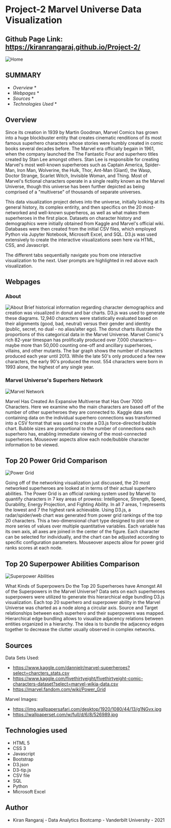 # Project-2  Marvel Universe Data Visualization
## Github Page Link: https://kiranrangaraj.github.io/Project-2/ ##
![Home](Images/Home.png)

## SUMMARY ##
* *Overview* *
* *Webpages* *
* *Sources* *
* *Technologies Used* *

## Overview ##
Since its creation in 1939 by Martin Goodman, Marvel Comics has grown into a huge blockbuster entity that creates cinematic renditions of its most famous superhero characters whose stories were humbly created in comic books several decades before. The Marvel era officially begain in 1961, when the company launched the The Fantastic Four and superhero titles created by Stan Lee amongst others. Stan Lee is responsible for creating Marvel's most well-known superheroes such as Captain America, Spider-Man, Iron Man, Wolverine, the Hulk, Thor, Ant-Man (Giant), the Wasp, Doctor Strange, Scarlet Witch, Invisible Woman, and Thing. Most of Marvel's fictional characters operate in a single reality known as the Marvel Universe, though this universe has been further depicted as being comprised of a "multiverse" of thousands of separate universes.

This data visualization project delves into the universe, initially looking at its general history, its complex entirity, and then specifics on the 20 most-networked and well-known superheros, as well as what makes them superheroes in the first place. Datasets on character history and demographics were initially obtained from Kaggle and Marvel's official wiki. Databases were then created from the initial CSV files, which employed Python via Jupyter Notebook, Microsoft Excel, and SQL. D3.js was used extensively to create the interactive visualizations seen here via HTML, CSS, and Javascript.

The different tabs sequentially navigate you from one interactive visualization to the next. User prompts are highlighted in red above each visualization.

## Webpages ##
### About ###
![About](Images/About.png)
Brief historical information regarding character demographics and creation was visualized in donut and bar charts. D3.js was used to generate these diagrams. 12,940 characters were statistically evaluated based on their alignments (good, bad, neutral) versus their gender and identity (public, secret, no dual - no alias/alter ego). The donut charts illustrate the proportions of this categorical data in the Marvel Universe. Marvel Comic's rich 82-year timespan has prolifically produced over 7,000 characters--maybe more than 50,000 counting one-off and ancillary superheroes, villains, and other mutants. The bar graph shows the number of characters produced each year until 2013. While the late 50's only produced a few new characters, the early 90's produced the most. 554 characters were born in 1993 alone, the highest of any single year.


### Marvel Universe's Superhero Network ###
![Marvel Network](Images/MarvelUniverse.png)

Marvel Has Created An Expansive Multiverse that Has Over 7000 Characters. Here we examine who the main characters are based off of the number of other superheroes they are connected to. Kaggle data sets containing data on the individual superhero connections was transformed into a CSV format that was used to create a D3.js force-directed bubble chart. Bubble sizes are proportional to the number of connections each superhero has, enabling immediate viewing of the most-connected superheroes. Mouseover aspects allow each node/bubble character information to be viewed.

## Top 20 Power Grid Comparison ##
![Power Grid](Images/PowerGrid.png)

Going off of the networking visualization just discussed, the 20 most networked superheroes are looked at in terms of their actual superhero abilities.
The Power Grid is an official ranking system used by Marvel to quantify characters in 7 key areas of prowess: Intelligence, Strength, Speed, Durability, Energy Projection, and Fighting Ability.  In all 7 areas, 1 represents the lowest and 7 the highest rank achievable.
Using D3.js, a radar/spider/web chart was generated from power grid rankings of the top 20 characters. This a two-dimensional chart type designed to plot one or more series of values over multiple quantitative variables. Each variable has its own axis, all axes are joined in the center of the figure. Each character can be selected for individually, and the chart can be adjusted according to specific configuration parameters. Mouseover aspects allow for power grid ranks scores at each node.

## Top 20 Superpower Abilities Comparison ##
![Superpower Abilities](Images/SuperpowerAbilities.png)

What Kinds of Superpowers Do the Top 20 Superheroes have Amongst All of the Superpowers in the Marvel Universe?
Data sets on each superheroes superpowers were utilized to generate this hierarchical edge bundling D3.js visualization. Each top 20 superhero and superpower ability in the Marvel Universe was charted as a node along a circular axis. Source and Target relationships between each superhero and their superpowers was mapped. Hierarchical edge bundling allows to visualize adjacency relations between entities organized in a hierarchy. The idea is to bundle the adjacency edges together to decrease the clutter usually observed in complex networks. 

## Sources ##
Data Sets Used:
* https://www.kaggle.com/dannielr/marvel-superheroes?select=charcters_stats.csv
* https://www.kaggle.com/fivethirtyeight/fivethirtyeight-comic-characters-dataset?select=marvel-wikia-data.csv
* https://marvel.fandom.com/wiki/Power_Grid

Marvel Images:
* https://img.wallpapersafari.com/desktop/1920/1080/44/13/g1NGvx.jpg
* https://wallpaperset.com/w/full/d/6/8/526989.jpg

## Technologies used ##
* HTML 5
* CSS 3
* Javascript
* Bootstrap
* D3.json
* D3-tip.js
* CSV file
* SQL
* Python
* Microsoft Excel

## Author ##
* Kiran Rangaraj - Data Analytics Bootcamp - Vanderbilt University - 2021
